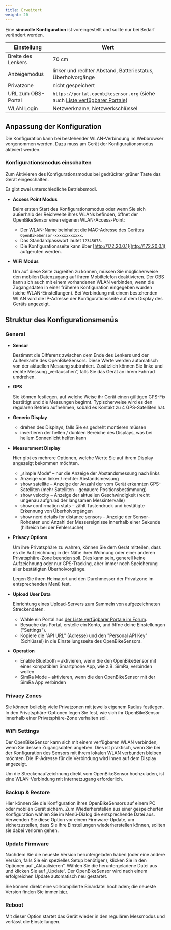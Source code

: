 ```yaml
---
title: Erweitert
weight: 20
---
```


Eine **sinnvolle Konfiguration** ist voreingestellt und sollte nur bei Bedarf verändert werden.

| Einstellung        | Wert                                                                                                                                                 |
|--------------------|------------------------------------------------------------------------------------------------------------------------------------------------------|
| Breite des Lenkers | 70 cm                                                                                                                                                |
| Anzeigemodus       | linker und rechter Abstand, Batteriestatus, Überholvorgänge                                                                                          |
| Privatzone         | nicht gespeichert                                                                                                                                    |
| URL zum OBS-Portal | `https://portal.openbikesensor.org` (siehe auch [Liste verfügbarer Portale](https://forum.openbikesensor.org/t/uebersicht-verfuegbarer-portale/688)) |
| WLAN Login         | Netzwerkname, Netzwerkschlüssel                                                                                                                      |

## Anpassung der Konfiguration

Die Konfiguration kann bei bestehender WLAN-Verbindung im Webbrowser vorgenommen werden. Dazu muss am Gerät der Konfigurationsmodus aktiviert werden.

### Konfigurationsmodus einschalten

Zum Aktivieren des Konfigurationsmodus bei gedrückter grüner Taste das Gerät eingeschalten.

Es gibt zwei unterschiedliche Betriebsmodi.

* **Access Point Modus**

  Beim ersten Start des Konfigurationsmodus oder wenn Sie sich außerhalb der
  Reichweite ihres WLANs befinden, öffnet der OpenBikeSensor einen eigenen
  WLAN-Access-Point:

  * Der WLAN-Name beinhaltet die MAC-Adresse des Gerätes `OpenBikeSensor-xxxxxxxxxxxx`.
  * Das Standardpasswort lautet `12345678`.
  * Die Konfigurationsseite kann über [http://172.20.0.1](http://172.20.0.1) aufgerufen werden.

* **WiFi Modus**

  Um auf diese Seite zugreifen zu können, müssen Sie möglicherweise den mobilen
  Datenzugang auf ihrem Mobiltelefon deaktivieren.  Der OBS kann sich auch mit
  einem vorhandenen WLAN verbinden, wenn die Zugangsdaten in einer früheren
  Konfiguration eingegeben wurden (siehe WLAN-Einstellungen).  Bei Verbindung
  mit einem bestehenden WLAN wird die IP-Adresse der Konfigurationsseite auf
  dem Display des Geräts angezeigt.

## Struktur des Konfigurationsmenüs

### General

* **Sensor**

  Bestimmt die Differenz zwischen dem Ende des Lenkers und der Außenkante des OpenBikeSensors.
  Diese Werte werden automatisch von der aktuellen Messung subtrahiert.
  Zusätzlich können Sie linke und rechte Messung „vertauschen“, falls Sie das Gerät an ihrem Fahrrad umdrehen.

* **GPS**

  Sie können festlegen, auf welche Weise ihr Gerät einen gültigen GPS-Fix bestätigt und die Messungen beginnt.
  Typischerweise wird es den regulären Betrieb aufnehmen, sobald es Kontakt zu 4 GPS-Satelliten hat.

* **Generic Display**

  * drehen des Displays, falls Sie es gedreht montieren müssen
  * invertieren der hellen / dunklen Bereiche des Displays, was bei hellem Sonnenlicht helfen kann

* **Measurement Display**

  Hier gibt es mehrere Optionen, welche Werte Sie auf ihrem Display angezeigt bekommen möchten.

  * „simple Mode“ – nur die Anzeige der Abstandsmessung nach links
  * Anzeige von linker / rechter Abstandsmessung
  * show satellite – Anzeige der Anzahl der vom Gerät erkannten GPS-Satelliten (mehr Satelliten – genauere Positionsbestimmung)
  * show velocity – Anzeige der aktuellen Geschwindigkeit (recht ungenau aufgrund der langsamen Messintervalle)
  * show confirmation stats – zählt Tastendruck und bestätigte Erkennung von Überholvorgängen
  * show nerd details for distance sensors – Anzeige der Sensor-Rohdaten und Anzahl der Messereignisse innerhalb einer Sekunde (hilfreich bei der Fehlersuche)

* **Privacy Options**

  Um ihre Privatsphäre zu wahren, können Sie dem Gerät mitteilen, dass es die Aufzeichnung in der Nähe ihrer Wohnung oder einer anderen Privatsphäre-Zone beenden soll.
  Dies kann sein, generell keine Aufzeichnung oder nur GPS-Tracking, aber immer noch Speicherung aller bestätigten Überholvorgänge.

  Legen Sie ihren Heimatort und den Durchmesser der Privatzone im entsprechenden Menü fest.

* **Upload User Data**

  Einrichtung eines Upload-Servers zum Sammeln von aufgezeichneten Streckendaten.

  - Wähle ein Portal aus [der Liste verfügbarer Portale im Forum](https://forum.openbikesensor.org/t/uebersicht-verfuegbarer-portale/688).
  - Besuche das Portal, erstelle ein Konto, und öffne deine Einstellungen ("Settings").
  - Kopiere die "API URL" (Adresse) und den "Personal API Key" (Schlüssel) in die Einstellungsseite des OpenBikeSensors. 

* **Operation**

  * Enable Bluetooth – aktivieren, wenn Sie den OpenBikeSensor mit einer kompatiblen Smartphone App, wie z.B. SimRa, verbinden wollen
  * SimRa Mode – aktivieren, wenn die den OpenBikeSensor mit der SimRa App verbinden

### Privacy Zones

Sie können beliebig viele Privatzonen mit jeweils eigenem Radius festlegen.
In den Privatsphäre-Optionen legen Sie fest, wie sich ihr OpenBikeSensor innerhalb einer Privatsphäre-Zone verhalten soll.

### WiFi Settings

Der OpenBikeSensor kann sich mit einem verfügbaren WLAN verbinden, wenn Sie dessen Zugangsdaten angeben.
Dies ist praktisch, wenn Sie bei der Konfiguration des Sensors mit ihrem lokalen WLAN verbunden bleiben möchten.
Die IP-Adresse für die Verbindung wird Ihnen auf dem Display angezeigt.

Um die Streckenaufzeichnung direkt vom OpenBikeSensor hochzuladen, ist eine WLAN-Verbindung mit Internetzugang erforderlich.

### Backup & Restore

Hier können Sie die Konfiguration ihres OpenBikeSensors auf einem PC oder mobilen Gerät sichern.
Zum Wiederherstellen aus einer gespeicherten Konfiguration wählen Sie im Menü-Dialog die entsprechende Datei aus.
Verwenden Sie diese Option vor einem Firmware-Update, um sicherzustellen, dass Sie ihre Einstellungen wiederherstellen können, sollten sie dabei verloren gehen.

### Update Firmware

Nachdem Sie die neueste Version heruntergeladen haben (oder eine andere Version, falls Sie ein spezielles Setup benötigen), klicken Sie in den Optionen auf „Aktualisieren“.
Wählen Sie die heruntergeladene Datei aus und klicken Sie auf „Update“.
Der OpenBikeSensor wird nach einem erfolgreichen Update automatisch neu gestartet.

Sie können direkt eine vorkompilierte Binärdatei hochladen; die neueste Version finden Sie immer [hier](https://github.com/openbikesensor/OpenBikeSensorFirmware/releases).

### Reboot

Mit dieser Option startet das Gerät wieder in den regulären Messmodus und verlässt die Einstellungen.
